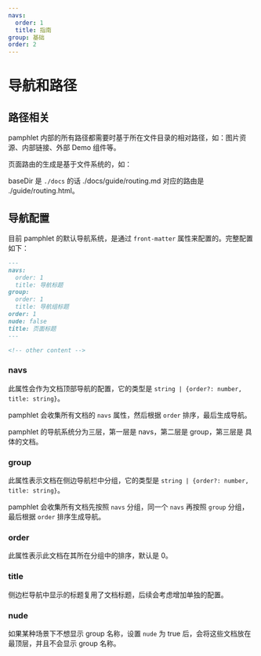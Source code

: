 ```yaml
---
navs:
  order: 1
  title: 指南
group: 基础
order: 2
---
```


# 导航和路径

## 路径相关

pamphlet 内部的所有路径都需要时基于所在文件目录的相对路径，如：图片资源、内部链接、外部 Demo 组件等。

页面路由的生成是基于文件系统的，如：

baseDir 是 `./docs` 的话 ./docs/guide/routing.md 对应的路由是 ./guide/routing.html。

## 导航配置

目前 pamphlet 的默认导航系统，是通过 `front-matter` 属性来配置的。完整配置如下：

```markdown
---
navs:
  order: 1
  title: 导航标题
group:
  order: 1
  title: 导航组标题
order: 1
nude: false
title: 页面标题
---

<!-- other content -->
```

### navs

此属性会作为文档顶部导航的配置，它的类型是 `string | {order?: number, title: string}`。

pamphlet 会收集所有文档的 `navs` 属性，然后根据 `order` 排序，最后生成导航。

pamphlet 的导航系统分为三层，第一层是 navs，第二层是 group，第三层是 具体的文档。

### group

此属性表示文档在侧边导航栏中分组，它的类型是 `string | {order?: number, title: string}`。

pamphlet 会收集所有文档先按照 `navs` 分组，同一个 `navs` 再按照 `group` 分组，最后根据 `order` 排序生成导航。

### order

此属性表示此文档在其所在分组中的排序，默认是 0。

### title

侧边栏导航中显示的标题复用了文档标题，后续会考虑增加单独的配置。

### nude

如果某种场景下不想显示 group 名称，设置 `nude` 为 true 后，会将这些文档放在最顶层，并且不会显示 group 名称。
